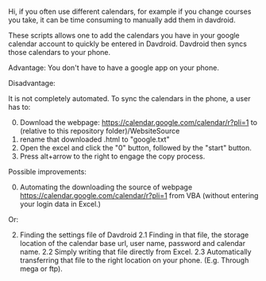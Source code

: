 Hi, if you often use different calendars, 
for example if you change courses you take, it can be time consuming to manually add them in davdroid.

These scripts allows one to add the calendars you have in your google calendar account to quickly be entered in Davdroid.
Davdroid then syncs those calendars to your phone.

Advantage:
You don't have to have a google app on your phone. 

Disadvantage: 

It is not completely automated. To sync the calendars in the phone, a user has to:

  0. Download the webpage: https://calendar.google.com/calendar/r?pli=1 to (relative to this repository folder)/WebsiteSource
  1. rename that downloaded <some name>.html to "google.txt"
  2. Open the excel and click the "0" button, followed by the "start" button.
  3. Press alt+arrow to the right to engage the copy process.
 
Possible improvements:

0. Automating the downloading the source of webpage https://calendar.google.com/calendar/r?pli=1 from VBA (without entering your login data in Excel.)

Or:

2. Finding the settings file of Davdroid
2.1 Finding in that file, the storage location of the calendar base url, user name, password and calendar name.
2.2 Simply writing that file directly from Excel.
2.3 Automatically transferring that file to the right location on your phone. (E.g. Through mega or ftp).
